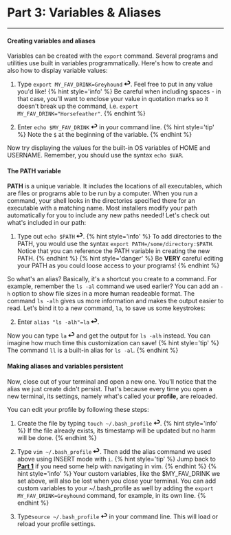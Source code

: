 # Part 3: Variables & Aliases

---

#### Creating variables and aliases

Variables can be created with the `export` command. Several programs and utilities use built in variables programmatically. Here's how to create and also how to display variable values:

1. Type `export MY_FAV_DRINK=Greyhound` ![](images/enter.png). Feel free to put in any value you'd like!
    {% hint style='info' %}
Be careful when including spaces - in that case, you'll want to enclose your value in quotation marks so it doesn't break up the command, i.e. `export MY_FAV_DRINK="Horsefeather"`.
    {% endhint %}

2. Enter `echo $MY_FAV_DRINK` ![](images/enter.png) in your command line.
    {% hint style='tip' %}
Note the `$` at the beginning of the variable.
    {% endhint %}

  Now try displaying the values for the built-in OS variables of HOME and USERNAME. Remember, you should use the syntax `echo $VAR`.

#### The PATH variable

  **PATH** is a unique variable. It includes the locations of all executables, which are files or programs able to be run by a computer. When you run a command, your shell looks in the directories specified there for an executable with a matching name. Most installers modify your path automatically for you to include any new paths needed! Let's check out what's included in our path:

1. Type out `echo $PATH` ![](images/enter.png).
    {% hint style='info' %}
To add directories to the PATH, you would use the syntax `export PATH=/some/directory:$PATH`. Notice that you can reference the PATH variable in creating the new PATH.
    {% endhint %}
    {% hint style='danger' %}
Be **VERY** careful editing your PATH as you could loose access to your programs!
    {% endhint %}

  So what's an alias? Basically, it's a shortcut you create to a command. For example, remember the `ls -al` command we used earlier? You can add an `-h` option to show file sizes in a more **h**uman readeable format. The command `ls -alh` gives us more information and makes the output easier to read. Let's bind it to a new command, `la`, to save us some keystrokes:

2. Enter `alias "ls -alh"=la` ![](images/enter.png).

  Now you can type `la` ![](images/enter.png) and get the output for `ls -alh` instead. You can imagine how much time this customization can save!
    {% hint style='tip' %}
The command `ll` is a built-in alias for `ls -al`.
    {% endhint %}

#### Making aliases and variables persistent

  Now, close out of your terminal and open a new one. You'll notice that the alias we just create didn't persist. That's because every time you open a new terminal, its settings, namely what's called your **profile,** are reloaded.

You can edit your profile by following these steps:

1. Create the file by typing `touch ~/.bash_profile` ![](images/enter.png).
    {% hint style='info' %}
If the file already exists, its timestamp will be updated but no harm will be done.
    {% endhint %}

2. Type `vim ~/.bash_profile` ![](images/enter.png). Then add the alias command we used above using INSERT mode with `i`.
    {% hint style='tip' %}
Jump back to [**Part 1**](/part-1-navigation-and-basics.md) if you need some help with navigating in vim.
    {% endhint %}
    {% hint style='info' %}
Your custom variables, like the $MY_FAV_DRINK we set above, will also be lost when you close your terminal. You can add custom variables to your ~/.bash_profile as well by adding the `export MY_FAV_DRINK=Greyhound` command, for example, in its own line.
    {% endhint %}

3. Type`source ~/.bash_profile` ![](images/enter.png) in your command line. This will load or reload your profile settings.
